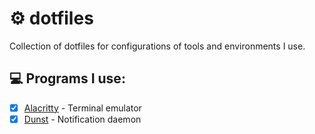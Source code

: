 # ⚙️ dotfiles

Collection of dotfiles for configurations of tools and environments I use.

## 💻 Programs I use:

- [x] [Alacritty](https://github.com/alacritty/alacritty) - Terminal emulator
- [x] [Dunst](https://github.com/dunst-project/dunst) - Notification daemon
